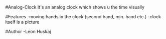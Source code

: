 #Analog-Clock
It's an analog clock which shows u the time visually

#Features
-moving hands in the clock (second hand, min. hand etc.)
-clock itself is a picture

#Author
-Leon Huskaj
